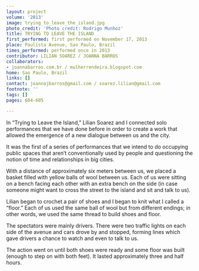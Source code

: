 ```yaml
---
layout: project
volume: '2013'
image: trying_to_leave_the_island.jpg
photo_credit: 'Photo credit: Rodrigo Munhoz'
title: TRYING TO LEAVE THE ISLAND
first_performed: first performed on November 17, 2013
place: Paulista Avenue, Sao Paulo, Brazil
times_performed: performed once in 2013
contributor: LILIAN SOAREZ / JOANNA BARROS
collaborators:
- joannabarros.com.br / mulherrendeira.blogspot.com
home: Sao Paulo, Brazil
links: []
contact: joannajbarros@gmail.com / soarez.lilian@gmail.com
footnote: ''
tags: []
pages: 604-605

---
```


In “Trying to Leave the Island,” Lilian Soarez and I connected solo performances that we have done before in order to create a work that allowed the emergence of a new dialogue between us and the city.

It was the first of a series of performances that we intend to do occupying public spaces that aren’t conventionally used by people and questioning the notion of time and relationships in big cities.

With a distance of approximately six meters between us, we placed a basket filled with yellow balls of wool between us. Each of us were sitting on a bench facing each other with an extra bench on the side (in case someone might want to cross the street to the island and sit and talk to us).

Lilian began to crochet a pair of shoes and I began to knit what I called a “floor.” Each of us used the same ball of wool but from different endings; in other words, we used the same thread to build shoes and floor.

The spectators were mainly drivers. There were two traffic lights on each side of the avenue and cars drove by and stopped, forming lines which gave drivers a chance to watch and even to talk to us.

The action went on until both shoes were ready and some floor was built (enough to step on with both feet). It lasted approximately three and half hours.
